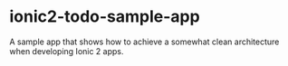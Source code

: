 # ionic2-todo-sample-app
A sample app that shows how to achieve a somewhat clean architecture when developing Ionic 2 apps.
